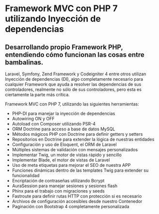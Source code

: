 # Framework MVC con PHP 7 utilizando Inyección de dependencias

## Desarrollando propio Framework PHP, entendiendo cómo funcionan las cosas entre bambalinas.

Laravel, Symfony, Zend Framework y Codeigniter 4 entre otros utilizan Inyección de dependencias (DI), algo completamente necesario para cualquier Framework que ayuda a resolver las dependencias de sus controladores, realmente no sólo de sus controladores, pero esta es ciertamente la parte más crítica.

Framework MVC con PHP 7, utilizando las siguientes herramientas:

- PHP-DI para manejar la inyección de dependencias
- Autowiring ON y OFF
- Autoload con Composer utilizando PSR-4
- ORM Doctrine para acceso a base de datos MySQL
- Métodos mágicos PHP con Doctrine para definir getters y setters
- Repositorios en Doctrine para extender la lógica de nuestras entidades
- Configuración y uso de Eloquent, el ORM de Laravel
- Múltiples sistemas de validación con mensajes personalizados
- Implementar Twig, un motor de vistas rápido y sencillo
- Implementar Blade, el motor de vistas de Laravel
- Uso de meta etiquetas para mejorar el SEO de nuestra APP
- Funciones dinámicas dentro de las templates Twig para extender su funcionalidad
- Encriptación de contraseñas utilizando Bcrypt
- AuraSession para manejar sesiones y sesiones flash
- Phinx para el trabajo con migraciones y seeds
- Fastroute para definir rutas HTTP con protección si es necesario
- Archivos de configuración accesibles desde nuestro Contenedor
- Paginación con Bootstrap 4 completamente personalizada
